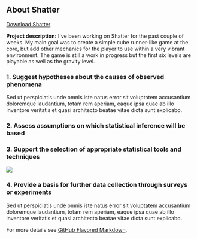 ## About Shatter

<a href="https://poolofclay33.github.io/ShatterRepo/">Download Shatter</a>
  
**Project description:** I've been working on Shatter for the past couple of weeks. My main goal was to create a simple cube runner-like game at the core, but add other mechanics for the player to use within a very vibrant environment. The game is still a work in progress but the first six levels are playable as well as the gravity level. 

### 1. Suggest hypotheses about the causes of observed phenomena

Sed ut perspiciatis unde omnis iste natus error sit voluptatem accusantium doloremque laudantium, totam rem aperiam, eaque ipsa quae ab illo inventore veritatis et quasi architecto beatae vitae dicta sunt explicabo. 

### 2. Assess assumptions on which statistical inference will be based


### 3. Support the selection of appropriate statistical tools and techniques

<img src="images/dummy_thumbnail.jpg?raw=true"/>

### 4. Provide a basis for further data collection through surveys or experiments

Sed ut perspiciatis unde omnis iste natus error sit voluptatem accusantium doloremque laudantium, totam rem aperiam, eaque ipsa quae ab illo inventore veritatis et quasi architecto beatae vitae dicta sunt explicabo. 

For more details see [GitHub Flavored Markdown](https://guides.github.com/features/mastering-markdown/).
